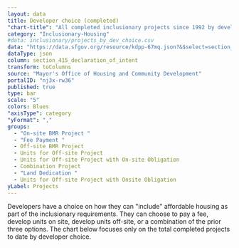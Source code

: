 ```yaml
---
layout: data
title: Developer choice (completed)
"chart-title": "All completed inclusionary projects since 1992 by developer choice"
category: "Inclusionary-Housing"
#data: inclusionary/projects_by_dev_choice.csv
data: "https://data.sfgov.org/resource/kdpp-67mq.json?&$select=section_415_declaration_of_intent,count(*)&$where=project_status=%27Completed%27+AND+NOT+section_415_declaration_of_intent=%27Units%20for%20Off-Site%20Project%27&$group=section_415_declaration_of_intent&$order=count+desc"
dataType: json
column: section_415_declaration_of_intent
transform: toColumns
source: "Mayor's Office of Housing and Community Development"
portalID: "nj3x-rw36"
published: true
type: bar
scale: "5"
colors: Blues
"axisType": category
"yFormat": ","
groups:
  - "On-site BMR Project "
  - "Fee Payment "
  - Off-site BMR Project
  - Units for Off-site Project
  - Units for Off-site Project with On-site Obligation
  - Combination Project
  - "Land Dedication "
  - Units for Off-site Project with Onsite Obligation
yLabel: Projects
---
```


Developers have a choice on how they can "include" affordable housing as part of the inclusionary requirements. They can choose to pay a fee, develop units on site, develop units off-site, or a combination of the prior three options. The chart below focuses only on the total completed projects to date by developer choice.